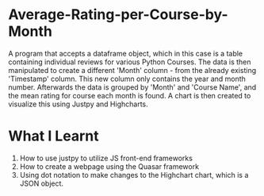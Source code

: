 # Average-Rating-per-Course-by-Month
A program that accepts a dataframe object, which in this case is a table containing individual reviews for various Python Courses.
The data is then manipulated to create a different 'Month' column - from the already existing 'Timestamp' column. This new column only contains the year and month number. 
Afterwards the data is grouped by 'Month' and 'Course Name', and the mean rating for course each month is found. 
A chart is then created to visualize this using Justpy and Highcharts. 

# What I Learnt 
1. How to use justpy to utilize JS front-end frameworks 
2. How to create a webpage using the Quasar framework
3. Using dot notation to make changes to the Highchart chart, which is a JSON object.
